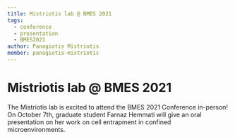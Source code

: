 ```yaml
---
title: Mistriotis lab @ BMES 2021
tags:
  - conference
  - presentation
  - BMES2021
author: Panagiotis Mistriotis
member: panagiotis-mistriotis
---
```


# Mistriotis lab @ BMES 2021

The Mistriotis lab is excited to attend the BMES 2021 Conference in-person! On October 7th, graduate student Farnaz Hemmati will give an oral presentation on her work on cell entrapment in confined microenvironments. 

